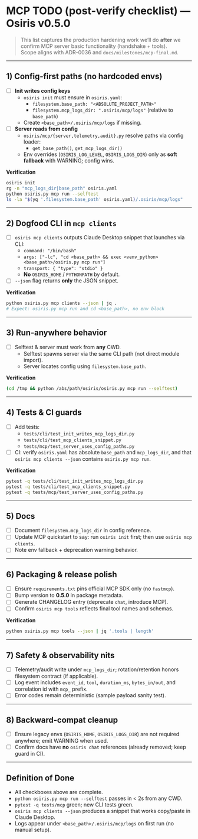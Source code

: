 # MCP TODO (post-verify checklist) — Osiris v0.5.0

> This list captures the production hardening work we’ll do **after** we confirm MCP server basic functionality (handshake + tools).  
> Scope aligns with ADR-0036 and `docs/milestones/mcp-final.md`.

---

## 1) Config-first paths (no hardcoded envs)

- [ ] **Init writes config keys**
  - `osiris init` must ensure in `osiris.yaml`:
    - `filesystem.base_path: "<ABSOLUTE_PROJECT_PATH>"`
    - `filesystem.mcp_logs_dir: ".osiris/mcp/logs"` (relative to `base_path`)
  - Create `<base_path>/.osiris/mcp/logs` if missing.
- [ ] **Server reads from config**
  - `osiris/mcp/{server,telemetry,audit}.py` resolve paths via config loader:
    - `get_base_path()`, `get_mcp_logs_dir()`
  - Env overrides (`OSIRIS_LOG_LEVEL`, `OSIRIS_LOGS_DIR`) only as **soft fallback** with WARNING; config wins.

**Verification**

```bash
osiris init
rg -n "mcp_logs_dir|base_path" osiris.yaml
python osiris.py mcp run --selftest
ls -la "$(yq '.filesystem.base_path' osiris.yaml)/.osiris/mcp/logs"
```

---

## 2) Dogfood CLI in `mcp clients`

- [ ] `osiris mcp clients` outputs Claude Desktop snippet that launches via CLI:
  - `command: "/bin/bash"`
  - `args: ["-lc", "cd <base_path> && exec <venv_python> <base_path>/osiris.py mcp run"]`
  - `transport: { "type": "stdio" }`
  - **No** `OSIRIS_HOME` / `PYTHONPATH` by default.
- [ ] `--json` flag returns **only** the JSON snippet.

**Verification**

```bash
python osiris.py mcp clients --json | jq .
# Expect: osiris.py mcp run and cd <base_path>, no env block
```

---

## 3) Run-anywhere behavior

- [ ] Selftest & server must work from **any** CWD.
  - Selftest spawns server via the same CLI path (not direct module import).
  - Server locates config using `filesystem.base_path`.

**Verification**

```bash
(cd /tmp && python /abs/path/osiris/osiris.py mcp run --selftest)
```

---

## 4) Tests & CI guards

- [ ] Add tests:
  - `tests/cli/test_init_writes_mcp_logs_dir.py`
  - `tests/cli/test_mcp_clients_snippet.py`
  - `tests/mcp/test_server_uses_config_paths.py`
- [ ] CI: verify `osiris.yaml` has absolute `base_path` and `mcp_logs_dir`, and that `osiris mcp clients --json` contains `osiris.py mcp run`.

**Verification**

```bash
pytest -q tests/cli/test_init_writes_mcp_logs_dir.py
pytest -q tests/cli/test_mcp_clients_snippet.py
pytest -q tests/mcp/test_server_uses_config_paths.py
```

---

## 5) Docs

- [ ] Document `filesystem.mcp_logs_dir` in config reference.
- [ ] Update MCP quickstart to say: run `osiris init` first; then use `osiris mcp clients`.
- [ ] Note env fallback + deprecation warning behavior.

---

## 6) Packaging & release polish

- [ ] Ensure `requirements.txt` pins official MCP SDK only (no `fastmcp`).
- [ ] Bump version to **0.5.0** in package metadata.
- [ ] Generate CHANGELOG entry (deprecate `chat`, introduce MCP).
- [ ] Confirm `osiris mcp tools` reflects final tool names and schemas.

**Verification**

```bash
python osiris.py mcp tools --json | jq '.tools | length'
```

---

## 7) Safety & observability nits

- [ ] Telemetry/audit write under `mcp_logs_dir`; rotation/retention honors filesystem contract (if applicable).
- [ ] Log event includes `event_id`, `tool`, `duration_ms`, `bytes_in/out`, and correlation id with `mcp_` prefix.
- [ ] Error codes remain deterministic (sample payload sanity test).

---

## 8) Backward-compat cleanup

- [ ] Ensure legacy envs (`OSIRIS_HOME`, `OSIRIS_LOGS_DIR`) are not required anywhere; emit WARNING when used.
- [ ] Confirm docs have **no** `osiris chat` references (already removed; keep guard in CI).

---

## Definition of Done

- All checkboxes above are complete.
- `python osiris.py mcp run --selftest` passes in < 2s from any CWD.
- `pytest -q tests/mcp` green; new CLI tests green.
- `osiris mcp clients --json` produces a snippet that works copy/paste in Claude Desktop.
- Logs appear under `<base_path>/.osiris/mcp/logs` on first run (no manual setup).
